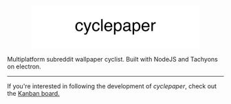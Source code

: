 <p align="center">
<a href="#"><img src='public/cyclepaper.png' height='100'></a>
</p>

Multiplatform subreddit wallpaper cyclist. Built with NodeJS and Tachyons on electron.

***

If you're interested in following the development of *cyclepaper*, check out the [Kanban board.](https://github.com/jaruserickson/cyclepaper/projects/1)
